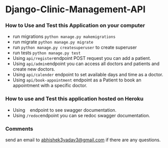 # Django-Clinic-Management-API

### How to Use and Test this Application on your computer
- run migrations `python manage.py makemigrations`
- run migrate `python manage.py migrate`
- run `python manage.py createsuperuser` to create superuser
- run tests `python manage.py test`
- Using `api/register`endpoint POST request you can add a patient.
- Using `api/admin`endpoint you can access all doctors and patients and create new doctors.
- Using `api/calender` endpoint to set available days and time as a doctor.
- Using `api/book-appointment` endpoint as a Patient to book an appointment with a specific doctor.

### How to use and Test this application hosted on Heroku
- Using ` ` endpoint to see swagger documentation.
- Using `/redoc`endpoint you can se redoc swagger documentation.


### Comments
send an email to abhishek3yadav3@gmail.com if there are any questions.
